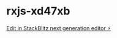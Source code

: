 # rxjs-xd47xb

[Edit in StackBlitz next generation editor ⚡️](https://stackblitz.com/~/github.com/MichaelBiegluk/rxjs-xd47xb)